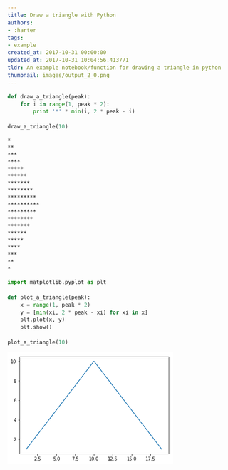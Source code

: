 ```yaml
---
title: Draw a triangle with Python
authors:
- :harter
tags:
- example
created_at: 2017-10-31 00:00:00
updated_at: 2017-10-31 10:04:56.413771
tldr: An example notebook/function for drawing a triangle in python
thumbnail: images/output_2_0.png
---
```

```python
def draw_a_triangle(peak):
    for i in range(1, peak * 2):
        print '*' * min(i, 2 * peak - i)

draw_a_triangle(10)
```
    *
    **
    ***
    ****
    *****
    ******
    *******
    ********
    *********
    **********
    *********
    ********
    *******
    ******
    *****
    ****
    ***
    **
    *



```python
import matplotlib.pyplot as plt

def plot_a_triangle(peak):
    x = range(1, peak * 2)
    y = [min(xi, 2 * peak - xi) for xi in x]
    plt.plot(x, y)
    plt.show()

plot_a_triangle(10)
```


![png](images/output_2_0.png)
